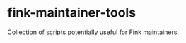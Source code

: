 fink-maintainer-tools
=====================

Collection of scripts potentially useful for Fink maintainers.

